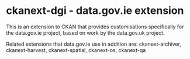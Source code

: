 ckanext-dgi - data.gov.ie extension
===================================

This is an extension to CKAN that provides customisations specifically for the data.gov.ie project, based on work by the data.gov.uk project.

Related extensions that data.gov.ie use in addition are: ckanext-archiver, ckanext-harvest, ckanext-spatial, ckanext-os, ckanext-qa
